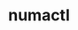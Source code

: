 ---
title: "numactl"
layout: cache
categories: [package, develop-2024-12-29]
meta: {"versions": ["2.0.18"], "compilers": ["gcc@=11.1.0", "gcc@=11.4.0", "gcc@=12.3.0", "gcc@=12.4.0", "gcc@=13.2.0", "gcc@=7.3.1", "gcc@=9.4.0", "oneapi@=2024.1.0", "oneapi@=2024.2.1"], "oss": ["amzn2", "ubuntu20.04", "ubuntu22.04", "ubuntu24.04"], "platforms": ["linux"], "targets": ["aarch64", "neoverse_v1", "ppc64le", "x86_64_v3", "x86_64_v4"], "stacks": ["aws-isc", "aws-isc-aarch64", "aws-pcluster-neoverse_v1", "aws-pcluster-x86_64_v4", "data-vis-sdk", "e4s", "e4s-oneapi", "e4s-power", "ml-linux-aarch64-cpu", "ml-linux-aarch64-cuda", "ml-linux-x86_64-cpu", "ml-linux-x86_64-cuda", "ml-linux-x86_64-rocm", "radiuss-aws", "radiuss-aws-aarch64", "root", "tutorial"], "num_specs": 16, "num_specs_by_stack": {"radiuss-aws-aarch64": 2, "root": 16, "aws-isc-aarch64": 1, "aws-pcluster-neoverse_v1": 1, "radiuss-aws": 2, "aws-isc": 1, "aws-pcluster-x86_64_v4": 2, "e4s-power": 1, "data-vis-sdk": 1, "e4s": 1, "tutorial": 2, "e4s-oneapi": 1, "ml-linux-aarch64-cuda": 1, "ml-linux-aarch64-cpu": 1, "ml-linux-x86_64-rocm": 1, "ml-linux-x86_64-cuda": 1, "ml-linux-x86_64-cpu": 1}}
spec_details: [{"hash": "7zonn4ov6l2invwmimxbcp7pxzzw2m7u", "compiler": "gcc@=7.3.1", "versions": ["2.0.18"], "os": "amzn2", "platform": "linux", "target": "aarch64", "variants": ["build_system=autotools"], "stacks": ["radiuss-aws-aarch64", "root"], "size": "-", "tarball": "https://binaries.spack.io/develop-2024-12-29/build_cache/linux-amzn2-aarch64/gcc-7.3.1/numactl-2.0.18/linux-amzn2-aarch64-gcc-7.3.1-numactl-2.0.18-7zonn4ov6l2invwmimxbcp7pxzzw2m7u.spack"}, {"hash": "m42coigwgov2gv7bu2rc4zxmnok65w5o", "compiler": "gcc@=7.3.1", "versions": ["2.0.18"], "os": "amzn2", "platform": "linux", "target": "aarch64", "variants": ["build_system=autotools"], "stacks": ["aws-isc-aarch64", "root"], "size": "-", "tarball": "https://binaries.spack.io/develop-2024-12-29/build_cache/linux-amzn2-aarch64/gcc-7.3.1/numactl-2.0.18/linux-amzn2-aarch64-gcc-7.3.1-numactl-2.0.18-m42coigwgov2gv7bu2rc4zxmnok65w5o.spack"}, {"hash": "h42tspdpzitbi5adgzwi7puejexyu2x5", "compiler": "gcc@=7.3.1", "versions": ["2.0.18"], "os": "amzn2", "platform": "linux", "target": "aarch64", "variants": ["build_system=autotools"], "stacks": ["radiuss-aws-aarch64", "root"], "size": "-", "tarball": "https://binaries.spack.io/develop-2024-12-29/build_cache/linux-amzn2-aarch64/gcc-7.3.1/numactl-2.0.18/linux-amzn2-aarch64-gcc-7.3.1-numactl-2.0.18-h42tspdpzitbi5adgzwi7puejexyu2x5.spack"}, {"hash": "cwmspjqhphis6kpb35vtefxgik3hv6uj", "compiler": "gcc@=12.4.0", "versions": ["2.0.18"], "os": "amzn2", "platform": "linux", "target": "neoverse_v1", "variants": ["build_system=autotools"], "stacks": ["root", "aws-pcluster-neoverse_v1"], "size": "-", "tarball": "https://binaries.spack.io/develop-2024-12-29/build_cache/linux-amzn2-neoverse_v1/gcc-12.4.0/numactl-2.0.18/linux-amzn2-neoverse_v1-gcc-12.4.0-numactl-2.0.18-cwmspjqhphis6kpb35vtefxgik3hv6uj.spack"}, {"hash": "rizf6cy4z3ehsjd7qgshba5aicduhonc", "compiler": "gcc@=7.3.1", "versions": ["2.0.18"], "os": "amzn2", "platform": "linux", "target": "x86_64_v3", "variants": ["build_system=autotools"], "stacks": ["radiuss-aws", "root"], "size": "-", "tarball": "https://binaries.spack.io/develop-2024-12-29/build_cache/linux-amzn2-x86_64_v3/gcc-7.3.1/numactl-2.0.18/linux-amzn2-x86_64_v3-gcc-7.3.1-numactl-2.0.18-rizf6cy4z3ehsjd7qgshba5aicduhonc.spack"}, {"hash": "zollkmswzbz62v34oqzdaod25o56ed3t", "compiler": "gcc@=7.3.1", "versions": ["2.0.18"], "os": "amzn2", "platform": "linux", "target": "x86_64_v3", "variants": ["build_system=autotools"], "stacks": ["aws-isc", "root"], "size": "-", "tarball": "https://binaries.spack.io/develop-2024-12-29/build_cache/linux-amzn2-x86_64_v3/gcc-7.3.1/numactl-2.0.18/linux-amzn2-x86_64_v3-gcc-7.3.1-numactl-2.0.18-zollkmswzbz62v34oqzdaod25o56ed3t.spack"}, {"hash": "dv3drv5ivymi4rrg4vpsu7ud7gqk3627", "compiler": "gcc@=7.3.1", "versions": ["2.0.18"], "os": "amzn2", "platform": "linux", "target": "x86_64_v3", "variants": ["build_system=autotools"], "stacks": ["radiuss-aws", "root"], "size": "-", "tarball": "https://binaries.spack.io/develop-2024-12-29/build_cache/linux-amzn2-x86_64_v3/gcc-7.3.1/numactl-2.0.18/linux-amzn2-x86_64_v3-gcc-7.3.1-numactl-2.0.18-dv3drv5ivymi4rrg4vpsu7ud7gqk3627.spack"}, {"hash": "vawpykjwnfum3ebn6ecym3tn5q4s3itu", "compiler": "oneapi@=2024.1.0", "versions": ["2.0.18"], "os": "amzn2", "platform": "linux", "target": "x86_64_v3", "variants": ["build_system=autotools"], "stacks": ["aws-pcluster-x86_64_v4", "root"], "size": "-", "tarball": "https://binaries.spack.io/develop-2024-12-29/build_cache/linux-amzn2-x86_64_v3/oneapi-2024.1.0/numactl-2.0.18/linux-amzn2-x86_64_v3-oneapi-2024.1.0-numactl-2.0.18-vawpykjwnfum3ebn6ecym3tn5q4s3itu.spack"}, {"hash": "sfdurlmj4jhbmgdfcef6k4qb3v7jn7m3", "compiler": "oneapi@=2024.1.0", "versions": ["2.0.18"], "os": "amzn2", "platform": "linux", "target": "x86_64_v4", "variants": ["build_system=autotools"], "stacks": ["aws-pcluster-x86_64_v4", "root"], "size": "-", "tarball": "https://binaries.spack.io/develop-2024-12-29/build_cache/linux-amzn2-x86_64_v4/oneapi-2024.1.0/numactl-2.0.18/linux-amzn2-x86_64_v4-oneapi-2024.1.0-numactl-2.0.18-sfdurlmj4jhbmgdfcef6k4qb3v7jn7m3.spack"}, {"hash": "ygsfmxhfvisaaa2nrdibdcq5tpfewerb", "compiler": "gcc@=9.4.0", "versions": ["2.0.18"], "os": "ubuntu20.04", "platform": "linux", "target": "ppc64le", "variants": ["build_system=autotools", "patches=85c50da"], "stacks": ["root", "e4s-power"], "size": "-", "tarball": "https://binaries.spack.io/develop-2024-12-29/build_cache/linux-ubuntu20.04-ppc64le/gcc-9.4.0/numactl-2.0.18/linux-ubuntu20.04-ppc64le-gcc-9.4.0-numactl-2.0.18-ygsfmxhfvisaaa2nrdibdcq5tpfewerb.spack"}, {"hash": "oso4ztob7aeigbxu253jjadcuqpnih2s", "compiler": "gcc@=11.1.0", "versions": ["2.0.18"], "os": "ubuntu20.04", "platform": "linux", "target": "x86_64_v3", "variants": ["build_system=autotools"], "stacks": ["root", "data-vis-sdk"], "size": "-", "tarball": "https://binaries.spack.io/develop-2024-12-29/build_cache/linux-ubuntu20.04-x86_64_v3/gcc-11.1.0/numactl-2.0.18/linux-ubuntu20.04-x86_64_v3-gcc-11.1.0-numactl-2.0.18-oso4ztob7aeigbxu253jjadcuqpnih2s.spack"}, {"hash": "hwhoslu7pz4mvfsmh5ptjadrbyhryb4m", "compiler": "gcc@=11.4.0", "versions": ["2.0.18"], "os": "ubuntu22.04", "platform": "linux", "target": "x86_64_v3", "variants": ["build_system=autotools"], "stacks": ["root", "e4s", "tutorial"], "size": "-", "tarball": "https://binaries.spack.io/develop-2024-12-29/build_cache/linux-ubuntu22.04-x86_64_v3/gcc-11.4.0/numactl-2.0.18/linux-ubuntu22.04-x86_64_v3-gcc-11.4.0-numactl-2.0.18-hwhoslu7pz4mvfsmh5ptjadrbyhryb4m.spack"}, {"hash": "3d6ceqcrkmavxnyzuiwng2pen2mvcndz", "compiler": "gcc@=12.3.0", "versions": ["2.0.18"], "os": "ubuntu22.04", "platform": "linux", "target": "x86_64_v3", "variants": ["build_system=autotools"], "stacks": ["root", "tutorial"], "size": "-", "tarball": "https://binaries.spack.io/develop-2024-12-29/build_cache/linux-ubuntu22.04-x86_64_v3/gcc-12.3.0/numactl-2.0.18/linux-ubuntu22.04-x86_64_v3-gcc-12.3.0-numactl-2.0.18-3d6ceqcrkmavxnyzuiwng2pen2mvcndz.spack"}, {"hash": "fxp43icqoc7tb5c22pokz2t2krpmzcqr", "compiler": "oneapi@=2024.2.1", "versions": ["2.0.18"], "os": "ubuntu22.04", "platform": "linux", "target": "x86_64_v3", "variants": ["build_system=autotools"], "stacks": ["e4s-oneapi", "root"], "size": "-", "tarball": "https://binaries.spack.io/develop-2024-12-29/build_cache/linux-ubuntu22.04-x86_64_v3/oneapi-2024.2.1/numactl-2.0.18/linux-ubuntu22.04-x86_64_v3-oneapi-2024.2.1-numactl-2.0.18-fxp43icqoc7tb5c22pokz2t2krpmzcqr.spack"}, {"hash": "g3wrwzjg4xm4bgcbsbb24uyehv6r5f4y", "compiler": "gcc@=13.2.0", "versions": ["2.0.18"], "os": "ubuntu24.04", "platform": "linux", "target": "aarch64", "variants": ["build_system=autotools"], "stacks": ["ml-linux-aarch64-cuda", "root", "ml-linux-aarch64-cpu"], "size": "-", "tarball": "https://binaries.spack.io/develop-2024-12-29/build_cache/linux-ubuntu24.04-aarch64/gcc-13.2.0/numactl-2.0.18/linux-ubuntu24.04-aarch64-gcc-13.2.0-numactl-2.0.18-g3wrwzjg4xm4bgcbsbb24uyehv6r5f4y.spack"}, {"hash": "h6jwfw6pjl3v6qv5h6sxzuk5en7kewne", "compiler": "gcc@=13.2.0", "versions": ["2.0.18"], "os": "ubuntu24.04", "platform": "linux", "target": "x86_64_v3", "variants": ["build_system=autotools"], "stacks": ["ml-linux-x86_64-rocm", "root", "ml-linux-x86_64-cuda", "ml-linux-x86_64-cpu"], "size": "-", "tarball": "https://binaries.spack.io/develop-2024-12-29/build_cache/linux-ubuntu24.04-x86_64_v3/gcc-13.2.0/numactl-2.0.18/linux-ubuntu24.04-x86_64_v3-gcc-13.2.0-numactl-2.0.18-h6jwfw6pjl3v6qv5h6sxzuk5en7kewne.spack"}]
---